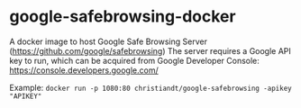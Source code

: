 # google-safebrowsing-docker
A docker image to host Google Safe Browsing Server (https://github.com/google/safebrowsing)
The server requires a Google API key to run, which can be acquired from Google Developer Console: https://console.developers.google.com/

Example:
````docker run -p 1080:80 christiandt/google-safebrowsing -apikey "APIKEY"````

